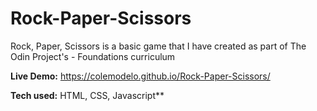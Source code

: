 # Rock-Paper-Scissors
Rock, Paper, Scissors is a basic game that I have created as part of The Odin Project's - Foundations curriculum 

**Live Demo:** https://colemodelo.github.io/Rock-Paper-Scissors/

**Tech used:** HTML, CSS, Javascript**

